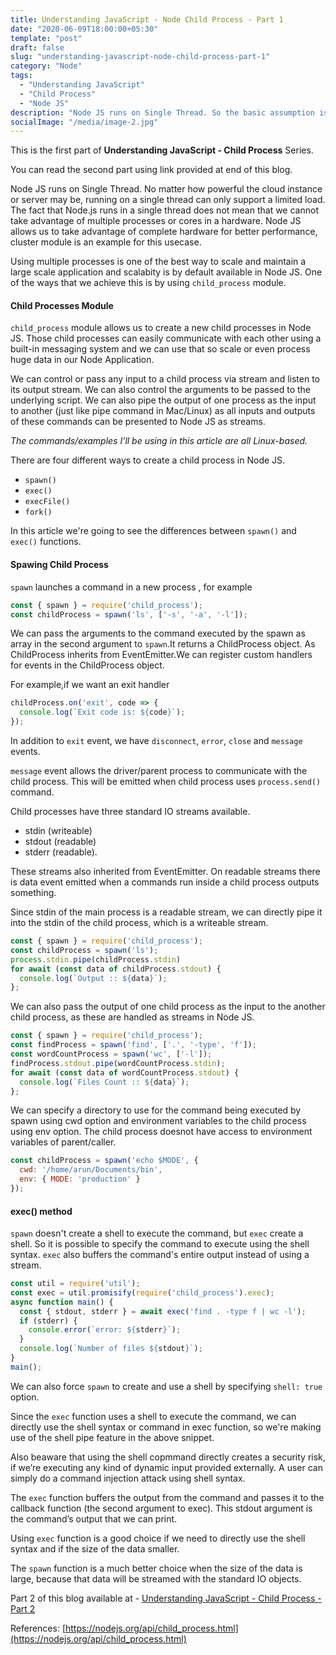 ```yaml
---
title: Understanding JavaScript - Node Child Process - Part 1
date: "2020-06-09T18:00:00+05:30"
template: "post"
draft: false
slug: "understanding-javascript-node-child-process-part-1"
category: "Node"
tags:
  - "Understanding JavaScript"
  - "Child Process"
  - "Node JS"
description: "Node JS runs on Single Thread. So the basic assumption is that Node can't handle more than huge API calls or huge data processing at a given point of time, this is a myth. Node JS allows us to take advantage of complete hardware for better performance, cluster"
socialImage: "/media/image-2.jpg"
---
```

This is the first part of **Understanding JavaScript - Child Process** Series.

You can read the second part using link provided at end of this blog.

Node JS runs on Single Thread. No matter how powerful the cloud instance or server may be, running on a single thread can only support a limited load. The fact that Node.js runs in a single thread does not mean that we cannot take advantage of multiple processes or cores in a hardware. Node JS allows us to take advantage of complete hardware for better performance, cluster module is an example for this usecase.

Using multiple processes is one of the best way to scale and maintain a large scale application and scalabity is by default available in Node JS. One of the ways that we achieve this is by using `child_process` module.

#### Child Processes Module

`child_process` module allows us to create a new child processes in Node JS. Those child processes can easily communicate with each other using a built-in messaging system and we can use that so scale or even process huge data in our Node Application.

We can control or pass any input to a child process via stream and listen to its output stream. We can also control the arguments to be passed to the underlying script. We can also pipe the output of one process as the input to another (just like pipe command in Mac/Linux) as all inputs and outputs of these commands can be presented to Node JS as streams.

*The commands/examples I’ll be using in this article are all Linux-based.*

There are four different ways to create a child process in Node JS.
* `spawn()`
* `exec()`
* `execFile()`
* `fork()`

In this article we're going to see the differences between `spawn()` and `exec()` functions.

#### Spawing Child Process

`spawn` launches a command in a new process , for example

```js
const { spawn } = require('child_process');
const childProcess = spawn('ls', ['-s', '-a', '-l']);
```
We can pass the arguments to the command executed by the spawn as array in the second argument to `spawn`.It returns a ChildProcess object. As ChildProcess inherits from EventEmitter.We can register custom handlers for events in the ChildProcess object.

For example,if we want an exit handler

```js
childProcess.on('exit', code => {
  console.log(`Exit code is: ${code}`);
});
```
In addition to `exit` event, we have `disconnect`, `error`, `close` and `message` events.

`message` event allows the driver/parent process to communicate with the child process. This will be emitted when child process uses `process.send()` command.

Child processes have three standard IO streams available.
* stdin (writeable)
* stdout (readable)
* stderr (readable). 

These streams also inherited from EventEmitter. On readable streams there is data event emitted when a commands run inside a child process outputs something.

Since stdin of the main process is a readable stream, we can directly pipe it into the stdin of the child process, which is a writeable stream.

```js
const { spawn } = require('child_process');
const childProcess = spawn('ls');
process.stdin.pipe(childProcess.stdin)
for await (const data of childProcess.stdout) {
  console.log(`Output :: ${data}`);
};
```
We can also pass the output of one child process as the input to the another child process, as these are handled as streams in Node JS.

```js
const { spawn } = require('child_process');
const findProcess = spawn('find', ['.', '-type', 'f']);
const wordCountProcess = spawn('wc', ['-l']);
findProcess.stdout.pipe(wordCountProcess.stdin);
for await (const data of wordCountProcess.stdout) {
  console.log(`Files Count :: ${data}`);
};
```

We can specify a directory to use for the command being executed by spawn using cwd option and environment variables to the child process using env option. The child process doesnot have access to environment variables of parent/caller.

```js
const childProcess = spawn('echo $MODE', {
  cwd: '/home/arun/Documents/bin',
  env: { MODE: 'production' }
});
```

#### exec() method

`spawn` doesn't create a shell to execute the command, but `exec` create a shell. So it is possible to specify the command to execute using the shell syntax. `exec` also buffers the command's entire output instead of using a stream.
```js
const util = require('util');
const exec = util.promisify(require('child_process').exec);
async function main() {
  const { stdout, stderr } = await exec('find . -type f | wc -l');
  if (stderr) {
    console.error(`error: ${stderr}`);
  }
  console.log(`Number of files ${stdout}`);
}
main();
```
We can also force `spawn` to create and use a shell by specifying `shell: true` option.

Since the `exec` function uses a shell to execute the command, we can directly use the shell syntax or command in exec function, so we're making use of the shell pipe feature in the above snippet.

Also beaware that using the shell copmmand directly creates a security risk, if we’re executing any kind of dynamic input provided externally. A user can simply do a command injection attack using shell syntax.

The `exec` function buffers the output from the command and passes it to the callback function (the second argument to exec). This stdout argument is the command’s output that we can print.

Using `exec` function is a good choice if we need to directly use the shell syntax and if the size of the data smaller.

The `spawn` function is a much better choice when the size of the data is large, because that data will be streamed with the standard IO objects.

Part 2 of this blog available at - [Understanding JavaScript - Child Process - Part 2](understanding-javascript-node-child-process-part-2)

References:
[https://nodejs.org/api/child_process.html](https://nodejs.org/api/child_process.html)
